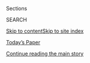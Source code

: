 <div id="app">

<div>

<div class="NYTAppHideMasthead css-1r6wvpq e1suatyy0">

<div class="section css-ui9rw0 e1suatyy2">

<div class="css-eph4ug er09x8g0">

<div class="css-6n7j50">

</div>

<span class="css-1dv1kvn">Sections</span>

<div class="css-10488qs">

<span class="css-1dv1kvn">SEARCH</span>

</div>

[Skip to content](#site-content)[Skip to site index](#site-index)

</div>

<div class="css-10698na e1huz5gh0">

</div>

</div>

<div id="masthead-bar-one" class="section hasLinks css-15hmgas e1csuq9d3">

<div class="css-uqyvli e1csuq9d0">

</div>

<div class="css-1uqjmks e1csuq9d1">

</div>

<div class="css-9e9ivx">

[](https://myaccount.nytimes.com/auth/login?response_type=cookie&client_id=vi)

</div>

<div class="css-1bvtpon e1csuq9d2">

[Today’s Paper](https://www.nytimes.com/section/todayspaper)

</div>

</div>

</div>

</div>

<div data-aria-hidden="false">

<div id="site-content" role="main">

<div id="top-wrapper" class="css-15p45cc eaca97t0" type="top">

<div id="top-slug" class="css-19x0jxb eaca97t1" hidden="">

Advertisement

</div>

[Continue reading the main story](#after-top)

<div class="ad top-wrapper" style="text-align:center;height:100%;display:block;min-height:90px">

<div id="top" class="place-ad" data-position="top" data-size-key="top">

</div>

</div>

<div id="after-top">

</div>

</div>

<div id="byline" class="section css-15h4p1b e9abtgs0">

<div class="css-1j21atc e1svk9qx1">

<div class="css-nfcc9b e1svk9qx3">

<div class="css-vl9dhg e1svk9qx5">

<div class="css-1nrhkj6 e1svk9qx6">

# Ben Kenigsberg

</div>

## <span>Recent and archived work by Ben Kenigsberg for The New York Times</span>

</div>

</div>

</div>

<div>

<div id="mid1-wrapper" class="css-1mn4oms eaca97t0" type="rank">

<div id="mid1-slug" class="css-1tag3rd eaca97t1">

Advertisement

</div>

[Continue reading the main story](#after-mid1)

<div id="mid1" class="ad mid1-wrapper" style="text-align:center;height:100%;display:block">

</div>

<div id="after-mid1">

</div>

</div>

</div>

<div class="css-185go5a e1o5byef0">

<div class="css-15cbhtu">

  - [Latest](#stream-panel)
  - <span class="css-6n7j50">Search</span>
    <div class="control">
    <div class="label-container css-1dv1kvn">
    Search
    </div>
    <div class="css-wm4t3d">
    **<span id="clear-search-input" class="css-1dv1kvn">Clear this text
    input</span>
    </div>
    </div>
    <span class="css-1iovbfw"></span>

<div id="stream-panel" class="section css-8msx5b e1jz0cab1">

<div class="css-13mho3u">

1.  
    
    <div class="css-1cp3ece">
    
    <div class="css-1l4spti">
    
    [](/2020/08/06/movies/abbas-kiarostami-iran.html)
    
    <div class="css-79elbk">
    
    ![](https://static01.nyt.com/images/2020/08/07/arts/06gateway-kiarostami12/merlin_175376397_79b294fb-4393-405e-b677-b08425902257-thumbWide.jpg?quality=75&auto=webp&disable=upscale)
    
    </div>
    
    ### <span class="css-m70j1g">Gateway Movies</span>
    
    ## What Makes Kiarostami a Modern Master? Start Here
    
    In the Iranian filmmaker’s “Certified Copy” and “Close-Up,”
    appearances deceive. You wind up questioning everything.
    
    <div class="css-1nqbnmb ea5icrr0">
    
    By <span class="css-1n7hynb">Ben Kenigsberg</span>
    
    </div>
    
    </div>
    
    <div class="css-1lc2l26 e1xfvim33">
    
    </div>
    
    </div>

2.  
    
    <div class="css-1cp3ece">
    
    <div class="css-1l4spti">
    
    [](/2020/08/04/movies/red-penguins-review.html)
    
    <div class="css-79elbk">
    
    ![](https://static01.nyt.com/images/2020/08/04/arts/04redpenguins/04redpenguins-thumbWide.jpg?quality=75&auto=webp&disable=upscale)
    
    </div>
    
    ## ‘Red Penguins’ Review: A Rowdy Look at Post-Soviet Russia
    
    This new documentary tells the tale of the Americans who invested in
    Russia’s premier hockey team in the early 1990s. Unsurprisingly,
    things went awry.
    
    <div class="css-1nqbnmb ea5icrr0">
    
    By <span class="css-1n7hynb">Ben Kenigsberg</span>
    
    </div>
    
    </div>
    
    <div class="css-1lc2l26 e1xfvim33">
    
    </div>
    
    </div>

3.  
    
    <div class="css-1cp3ece">
    
    <div class="css-1l4spti">
    
    [](/2020/07/30/movies/rebuilding-paradise-review.html)
    
    <div class="css-79elbk">
    
    ![](https://static01.nyt.com/images/2020/07/31/arts/30rebuilding/merlin_174880119_06f836ea-0787-4be6-8f4f-13e6e513ba26-thumbWide.jpg?quality=75&auto=webp&disable=upscale)
    
    </div>
    
    ## ‘Rebuilding Paradise’ Review: When a Town Burns to the Ground
    
    Ron Howard directs this documentary about the aftermath of the 2018
    wildfire that devastated a California community.
    
    <div class="css-1nqbnmb ea5icrr0">
    
    By <span class="css-1n7hynb">Ben Kenigsberg</span>
    
    </div>
    
    </div>
    
    <div class="css-1lc2l26 e1xfvim33">
    
    </div>
    
    </div>

4.  
    
    <div class="css-1cp3ece">
    
    <div class="css-1l4spti">
    
    [](/2020/07/30/movies/the-fight-review.html)
    
    <div class="css-79elbk">
    
    ![](https://static01.nyt.com/images/2020/07/31/arts/fight1/fight1-thumbWide.jpg?quality=75&auto=webp&disable=upscale)
    
    </div>
    
    ## ‘The Fight’ Review: Pressing the Case, or Cases
    
    This documentary on the American Civil Liberties Union is concerned
    not with simple boosterism but with showing how cases are built.
    
    <div class="css-1nqbnmb ea5icrr0">
    
    By <span class="css-1n7hynb">Ben Kenigsberg</span>
    
    </div>
    
    </div>
    
    <div class="css-1lc2l26 e1xfvim33">
    
    </div>
    
    </div>

5.  
    
    <div class="css-1cp3ece">
    
    <div class="css-1l4spti">
    
    [](/2020/07/24/movies/animal-crackers-review.html)
    
    <div class="css-79elbk">
    
    ![](https://static01.nyt.com/images/2020/07/22/arts/animal1/animal1-thumbWide.jpg?quality=75&auto=webp&disable=upscale)
    
    </div>
    
    ## ‘Animal Crackers’ Review: Of Hamsters and Men
    
    For a movie about magical snack cookies, this animated adventure
    takes its sweet time laying out a basic premise.
    
    <div class="css-1nqbnmb ea5icrr0">
    
    By <span class="css-1n7hynb">Ben Kenigsberg</span>
    
    </div>
    
    </div>
    
    <div class="css-1lc2l26 e1xfvim33">
    
    </div>
    
    </div>

6.  
    
    <div class="css-1cp3ece">
    
    <div class="css-1l4spti">
    
    [](/2020/07/23/movies/retaliation-review.html)
    
    <div class="css-79elbk">
    
    ![](https://static01.nyt.com/images/2020/07/24/arts/23retaliation-art/merlin_174738555_6e7b6e86-ec22-4b1e-8eef-37bc8c296999-thumbWide.jpg?quality=75&auto=webp&disable=upscale)
    
    </div>
    
    ## ‘Retaliation’ Review: To Suffer Silently or Take Revenge?
    
    Orlando Bloom takes on a tough role as an abuse survivor confronting
    his trauma.
    
    <div class="css-1nqbnmb ea5icrr0">
    
    By <span class="css-1n7hynb">Ben Kenigsberg</span>
    
    </div>
    
    </div>
    
    <div class="css-1lc2l26 e1xfvim33">
    
    </div>
    
    </div>

7.  
    
    <div class="css-1cp3ece">
    
    <div class="css-1l4spti">
    
    [](/2020/07/16/movies/cape-fear-elephant-man.html)
    
    <div class="css-79elbk">
    
    ![](https://static01.nyt.com/images/2020/07/17/arts/16gateway-cinematography4/merlin_148051227_ef0f4967-a1df-4c2e-a146-f9f9b8099cd6-thumbWide.jpg?quality=75&auto=webp&disable=upscale)
    
    </div>
    
    ### <span class="css-m70j1g">Gateway Movies</span>
    
    ## Do Cinematographers Have a Signature? Let’s Try a Test
    
    The very different “Elephant Man” and “Cape Fear” share similarities
    that you might put down to the work of one director of photography,
    Freddie Francis.
    
    <div class="css-1nqbnmb ea5icrr0">
    
    By <span class="css-1n7hynb">Ben Kenigsberg</span>
    
    </div>
    
    </div>
    
    <div class="css-1lc2l26 e1xfvim33">
    
    </div>
    
    </div>

8.  
    
    <div class="css-1cp3ece">
    
    <div class="css-1l4spti">
    
    [](/2020/07/16/movies/blessed-child-review.html)
    
    <div class="css-79elbk">
    
    ![](https://static01.nyt.com/images/2020/07/15/arts/blessed1/blessed1-thumbWide-v2.jpg?quality=75&auto=webp&disable=upscale)
    
    </div>
    
    ## ‘Blessed Child’ Review: Leaving the Fold, but Not Family
    
    A former member of the Rev. Sun Myung Moon’s Unification Church
    interrogates her relationship with the movement, widely regarded as
    a cult.
    
    <div class="css-1nqbnmb ea5icrr0">
    
    By <span class="css-1n7hynb">Ben Kenigsberg</span>
    
    </div>
    
    </div>
    
    <div class="css-1lc2l26 e1xfvim33">
    
    </div>
    
    </div>

9.  
    
    <div class="css-1cp3ece">
    
    <div class="css-1l4spti">
    
    [](/2020/07/16/movies/the-painted-bird-review.html)
    
    <div class="css-79elbk">
    
    ![](https://static01.nyt.com/images/2020/07/15/arts/painted1/painted1-thumbWide.jpg?quality=75&auto=webp&disable=upscale)
    
    </div>
    
    ## ‘The Painted Bird’ Review: Horrors That Can’t Be Unseen
    
    An ambitious adaptation of Jerzy Kosinski’s debut novel doesn’t
    quite translate to the screen.
    
    <div class="css-1nqbnmb ea5icrr0">
    
    By <span class="css-1n7hynb">Ben Kenigsberg</span>
    
    </div>
    
    </div>
    
    <div class="css-1lc2l26 e1xfvim33">
    
    </div>
    
    </div>

10. 
    
    <div class="css-1cp3ece">
    
    <div class="css-1l4spti">
    
    [](/2020/07/14/movies/dateline-saigon-review.html)
    
    <div class="css-79elbk">
    
    ![](https://static01.nyt.com/images/2020/07/13/arts/dateline2/dateline2-thumbWide.jpg?quality=75&auto=webp&disable=upscale)
    
    </div>
    
    ## ‘Dateline-Saigon’ Review: Challenging the Official Story
    
    This documentary focuses on five reporters who covered the early
    years of the Vietnam War.
    
    <div class="css-1nqbnmb ea5icrr0">
    
    By <span class="css-1n7hynb">Ben Kenigsberg</span>
    
    </div>
    
    </div>
    
    <div class="css-1lc2l26 e1xfvim33">
    
    </div>
    
    </div>

<div class="css-13mho3u">

<div class="css-1t62hi8">

<div class="css-1stvaey">

Show More

<div>

<div style="border:0;clip:rect(0 0 0 0);height:1px;margin:-1px;overflow:hidden;white-space:nowrap;padding:0;width:1px;position:absolute" role="log" data-aria-live="assertive">

</div>

<div style="border:0;clip:rect(0 0 0 0);height:1px;margin:-1px;overflow:hidden;white-space:nowrap;padding:0;width:1px;position:absolute" role="log" data-aria-live="assertive">

</div>

<div style="border:0;clip:rect(0 0 0 0);height:1px;margin:-1px;overflow:hidden;white-space:nowrap;padding:0;width:1px;position:absolute" role="log" data-aria-live="polite">

</div>

<div style="border:0;clip:rect(0 0 0 0);height:1px;margin:-1px;overflow:hidden;white-space:nowrap;padding:0;width:1px;position:absolute" role="log" data-aria-live="polite">

</div>

</div>

</div>

</div>

</div>

</div>

<div class="css-g6hk37 supplemental">

<div id="mid2-wrapper" class="css-10wkyv7 eaca97t0" type="lede">

<div id="mid2-slug" class="css-1tag3rd eaca97t1">

Advertisement

</div>

[Continue reading the main story](#after-mid2)

<div id="mid2" class="ad mid2-wrapper" style="text-align:center;height:100%;display:block;min-height:250px">

</div>

<div id="after-mid2">

</div>

</div>

</div>

</div>

</div>

</div>

</div>

</div>

## Site Index

<div>

</div>

## Site Information Navigation

  - [© <span>2020</span> <span>The New York Times
    Company</span>](https://help.nytimes.com/hc/en-us/articles/115014792127-Copyright-notice)

<!-- end list -->

  - [NYTCo](https://www.nytco.com/)
  - [Contact
    Us](https://help.nytimes.com/hc/en-us/articles/115015385887-Contact-Us)
  - [Work with us](https://www.nytco.com/careers/)
  - [Advertise](https://nytmediakit.com/)
  - [T Brand Studio](http://www.tbrandstudio.com/)
  - [Your Ad
    Choices](https://www.nytimes.com/privacy/cookie-policy#how-do-i-manage-trackers)
  - [Privacy](https://www.nytimes.com/privacy)
  - [Terms of
    Service](https://help.nytimes.com/hc/en-us/articles/115014893428-Terms-of-service)
  - [Terms of
    Sale](https://help.nytimes.com/hc/en-us/articles/115014893968-Terms-of-sale)
  - [Site Map](https://spiderbites.nytimes.com)
  - [Help](https://help.nytimes.com/hc/en-us)
  - [Subscriptions](https://www.nytimes.com/subscription?campaignId=37WXW)

</div>

</div>
